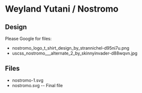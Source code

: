 # Weyland Yutani / Nostromo

## Design
Please Google for files:
- nostromo_logo_t_shirt_design_by_strannichel-d95ni7u.png
- uscss_nostromo___alternate_2_by_skinnyinvader-d88wqvn.jpg

## Files
- nostromo-1.svg
- nostromo.svg    -- Final file
